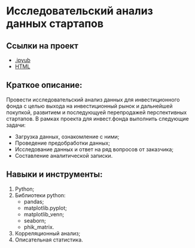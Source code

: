 # Исследовательский анализ данных стартапов

## Ссылки на проект
- [.ipyub]()
- [HTML]()

## Краткое описание:
Провести исследовательский анализ данных для инвестиционного фонда с целью выхода на инвестиционный рынок и дальнейшей покупкой, развитием и последующуей перепродажей перспективных стартапов.
В рамках проекта для инвест.фонда выполнить следующие задачи:
- Загрузка данных, ознакомление с ними;
- Проведение предобработки данных;
- Исследование данных и ответ на ряд вопросов от заказчика;
- Составление аналитической записки.

## Навыки и инструменты:
1. Python;
2. Библиотеки python:
   - pandas;
   - matplotlib.pyplot;
   - matplotlib_venn;
   - seaborn;
   - phik_matrix.
3. Корреляционный анализ;
4. Описательная статистика.
